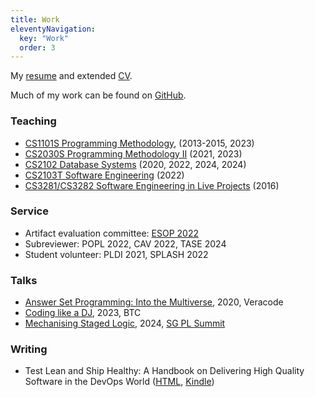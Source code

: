 ```yaml
---
title: Work
eleventyNavigation:
  key: "Work"
  order: 3
---
```


<!-- <h3 style="margin: 0">Work</h3> -->

<!-- ### Work -->

My [resume](/resume.pdf) and extended [CV](/cv).

Much of my work can be found on [GitHub](https://www.github.com/dariusf).

### Teaching

- [CS1101S Programming Methodology](https://www.comp.nus.edu.sg/~cs1101s/), (2013-2015, 2023)
- [CS2030S Programming Methodology II](https://nus-cs2030s.github.io/2021-s2/) (2021, 2023) <!--, ([slides](/slides/cs2030s)) -->
- [CS2102 Database Systems](https://nusmods.com/modules/CS2102/database-systems) (2020, 2022, 2024, 2024) <!-- [slides](/slides/relational-algebra-sql) -->
- [CS2103T Software Engineering](https://nus-cs2103-ay2122s2.github.io/website/) (2022)
- [CS3281/CS3282 Software Engineering in Live Projects](https://nus-cs3281.github.io/website/admin/callForApplications.html) (2016)

### Service

- Artifact evaluation committee: [ESOP 2022](https://etaps.org/user-profile/archive/53-etaps-2022/491-esop-2022-artifact-evaluation)
- Subreviewer: POPL 2022, CAV 2022, TASE 2024
- Student volunteer: PLDI 2021, SPLASH 2022

### Talks

- [Answer Set Programming: Into the Multiverse](/slides/asp), 2020, Veracode
- [Coding like a DJ](https://github.com/dariusf/sonicpi-workshop), 2023, BTC
- [Mechanising Staged Logic](/MechanizingStagedLogic.pdf), 2024, [SG PL Summit](https://verse-lab.github.io/sg-pl-summit/)

### Writing

- Test Lean and Ship Healthy: A Handbook on Delivering High Quality Software in the DevOps World ([HTML](https://srcclr.github.io/test-lean/), [Kindle](https://www.amazon.com/dp/B0CKXYG3XT))

<!--
## Patents

- [US20200042628A1](https://patents.google.com/patent/US20200042628A1/en)
- [US20200042712A1](https://patents.google.com/patent/US20200042712A1/en)
-->
